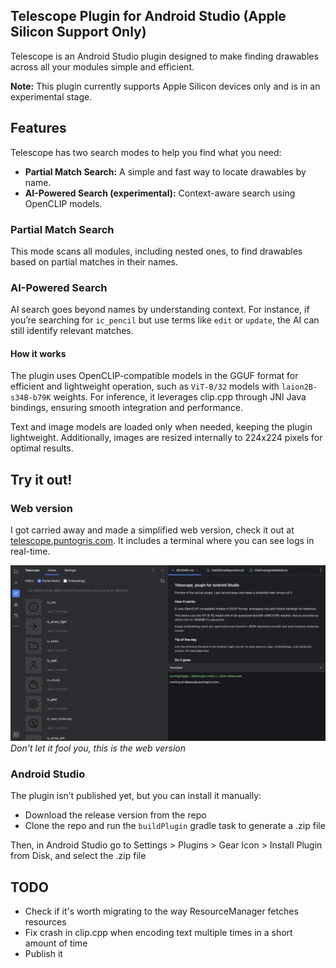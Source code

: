 ## Telescope Plugin for Android Studio (Apple Silicon Support Only)

Telescope is an Android Studio plugin designed to make finding drawables across all your modules simple and efficient.

**Note:** This plugin currently supports Apple Silicon devices only and is in an experimental stage.

## Features

Telescope has two search modes to help you find what you need:

- **Partial Match Search:** A simple and fast way to locate drawables by name.
- **AI-Powered Search (experimental):** Context-aware search using OpenCLIP models.

### Partial Match Search

This mode scans all modules, including nested ones, to find drawables based on partial matches in their names.

### AI-Powered Search

AI search goes beyond names by understanding context. For instance, if you’re searching for `ic_pencil` but use terms
like `edit` or `update`, the AI can still identify relevant matches.

#### How it works

The plugin uses OpenCLIP-compatible models in the GGUF format for efficient and lightweight operation, such as
`ViT-B/32` models with `laion2B-s34B-b79K` weights. For inference, it leverages clip.cpp through JNI Java bindings,
ensuring smooth integration and performance.

Text and image models are loaded only when needed, keeping the plugin lightweight. Additionally, images are resized
internally to 224x224 pixels for optimal results.

## Try it out!

### Web version

I got carried away and made a simplified web version, check it out
at [telescope.puntogris.com](https://telescope.puntogri.com
). It includes a terminal where you can see logs in real-time.

![preview](./screenshots/website.jpeg)
*Don't let it fool you, this is the web version*

### Android Studio

The plugin isn’t published yet, but you can install it manually:

- Download the release version from the repo
- Clone the repo and run the `buildPlugin` gradle task to generate a .zip file

Then, in Android Studio go to Settings > Plugins > Gear Icon > Install Plugin from Disk, and select the .zip file

## TODO

- Check if it's worth migrating to the way ResourceManager fetches resources
- Fix crash in clip.cpp when encoding text multiple times in a short amount of time
- Publish it
